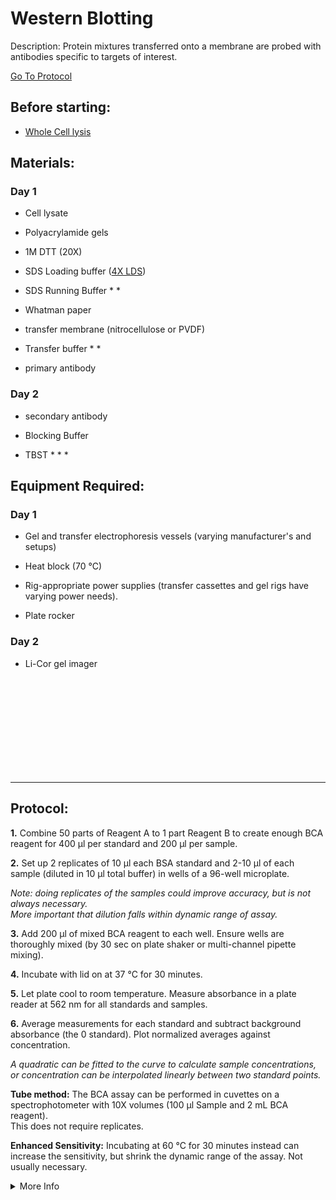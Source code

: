 Western Blotting
================================================================================
Description: Protein mixtures transferred onto a membrane are probed with antibodies specific to targets of interest.

[Go To Protocol](#protocol)

Before starting:
--------------------------------------------------------------------------------
* [Whole Cell lysis](../Proximity-Labeling/Whole-Cell-Lysis-RIPA.md)

Materials:
--------------------------------------------------------------------------------
### Day 1
  
  * Cell lysate
  
  * Polyacrylamide gels
  
  * 1M DTT (20X)
  
  * SDS Loading buffer ([4X LDS](https://www.thermofisher.com/order/catalog/product/NP0007#/NP0007))
  
  * SDS Running Buffer
    *
    *
  
  * Whatman paper
  
  * transfer membrane (nitrocellulose or PVDF)
  
  * Transfer buffer
    *
    *
  
  * primary antibody
  
### Day 2

  * secondary antibody
  
  * Blocking Buffer
  
  * TBST
    *
    *
    *
  
  
Equipment Required:
--------------------------------------------------------------------------------
### Day 1

  * Gel and transfer electrophoresis vessels (varying manufacturer's and setups)
  
  * Heat block (70 °C)
  
  * Rig-appropriate power supplies (transfer cassettes and gel rigs have varying power needs).
  
  * Plate rocker
  
### Day 2

  * Li-Cor gel imager
  

<br/><br/><br/><br/><br/><br/><br/><br/><br/>

<!-- Use <br/> to fill in first page -->

___
Protocol:
--------------------------------------------------------------------------------

**1.** Combine 50 parts of Reagent A to 1 part Reagent B to create enough BCA reagent for 400 µl per standard and 200 µl per sample.

**2.** Set up 2 replicates of 10 µl each BSA standard and 2-10 µl of each sample (diluted in 10 µl total buffer) in wells of a 96-well microplate.
  
  *Note: doing replicates of the samples could improve accuracy, but is not always necessary.*<br/>*More important that dilution falls within dynamic range of assay.*
    
**3.** Add 200 µl of mixed BCA reagent to each well. Ensure wells are thoroughly mixed (by 30 sec on plate shaker or multi-channel pipette mixing).
  
**4.** Incubate with lid on at 37 °C for 30 minutes.

**5.** Let plate cool to room temperature. Measure absorbance in a plate reader at 562 nm for all standards and samples.

**6.** Average measurements for each standard and subtract background absorbance (the 0 standard). Plot normalized averages against concentration.

  *A quadratic can be fitted to the curve to calculate sample concentrations, or concentration can be interpolated linearly between two standard points.* 

**Tube method:** The BCA assay can be performed in cuvettes on a spectrophotometer with 10X volumes (100 µl Sample and 2 mL BCA reagent).<br/>This does not require replicates.

**Enhanced Sensitivity:** Incubating at 60 °C for 30 minutes instead can increase the sensitivity, but shrink the dynamic range of the assay. Not usually necessary.

<!-- The text below creates dropdown lists for links to next steps or hyperlinks -->

<details>
  <summary>More Info</summary>
  
  <a href="https://www.thermofisher.com/order/catalog/product/23225#/23225">
Pierce BCA Assay</a>  

</details>
